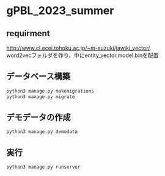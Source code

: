 # gPBL_2023_summer
## requirment
http://www.cl.ecei.tohoku.ac.jp/~m-suzuki/jawiki_vector/  
word2vecフォルダを作り、中にentity_vector.model.binを配置

## データベース構築
```sh
python3 manage.py makemigrations
python3 manage.py migrate
```

## デモデータの作成
```sh
python3 manage.py demodata
```

## 実行
```sh
python3 manage.py runserver
```
